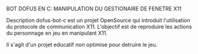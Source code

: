 BOT DOFUS EN C: MANIPULATION DU GESTIONAIRE DE FENETRE X11

Description
dofus-bot-c est un projet OpenSource qui introduit l'utilisation du protocole de communication X11. L'objectif est de reproduire les actions du personnage en jeu en manipulant X11.

Il s'agit d'un projet educatif non optimise pour detruire le jeu.
